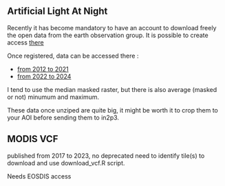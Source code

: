 ## Artificial Light At Night

Recently it has become mandatory to have an account to download freely the open
data from the earth observation group. It is possible to create access [there](https://eogauth-new.mines.edu/realms/eog/login-actions/registration?client_id=eogdata-new-apache&tab_id=lovsgbqu11k&client_data=eyJydSI6Imh0dHBzOi8vZW9nZGF0YS5taW5lcy5lZHUvb2F1dGgyY2FsbGJhY2siLCJydCI6ImNvZGUiLCJzdCI6InI5Q2lZMHQtZV9YcGdSbzBCVi0zSmMxeW9zZyJ9)

Once registered, data can be accessed there :

- [from 2012 to 2021](https://eogdata.mines.edu/nighttime_light/annual/v21/)
- [from 2022 to 2024](https://eogdata.mines.edu/nighttime_light/annual/v22/)

I tend to use the median masked raster, but there is also average (masked or not) minumum and maximum.

These data once unziped are quite big, it might be worth it to crop them to your
AOI before sending them to in2p3.

## MODIS VCF

published from 2017 to 2023, no  deprecated
need to identify tile(s) to download and use download_vcf.R script.

Needs EOSDIS access
